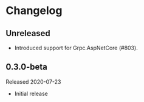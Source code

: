 # Changelog

## Unreleased

* Introduced support for Grpc.AspNetCore (#803).

## 0.3.0-beta

Released 2020-07-23

* Initial release
